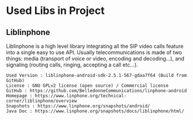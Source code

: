 # Used Libs in Project

## Liblinphone

Liblinphone is a high level library integrating all the SIP video calls feature into a single easy to use API. Usually telecommunications is made of two things: media (transport of voice or video, encoding and decoding...), and signaling (routing calls, ringing, accepting a call etc...).

```
Used Version : liblinphone-android-sdk-2.5.1-567-gdaa7f64 (Build from GitHub)
License : GNU GPLv2 license (open source) / Commercial license
GitHub : https://github.com/BelledonneCommunications/linphone-android
Homepage : https://www.linphone.org/technical-corner/liblinphone/overview
Snapshots : https://www.linphone.org/snapshots/android/
Java Doc : https://www.linphone.org/snapshots/docs/liblinphone/html/
```
